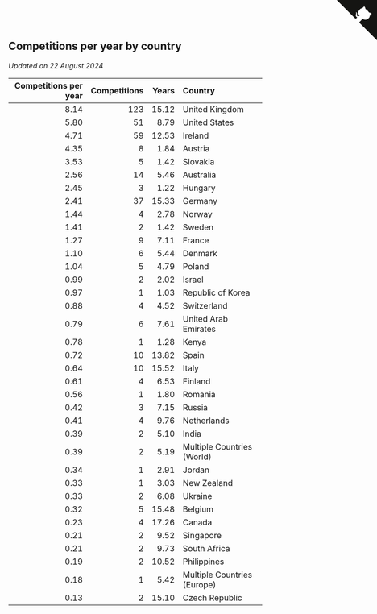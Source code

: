 ## Competitions per year by country

*Updated on 22 August 2024*

| Competitions per year | Competitions | Years | Country |
| ---: | ---: | ---: | :--- |
| 8.14 | 123 | 15.12 | United Kingdom |
| 5.80 | 51 | 8.79 | United States |
| 4.71 | 59 | 12.53 | Ireland |
| 4.35 | 8 | 1.84 | Austria |
| 3.53 | 5 | 1.42 | Slovakia |
| 2.56 | 14 | 5.46 | Australia |
| 2.45 | 3 | 1.22 | Hungary |
| 2.41 | 37 | 15.33 | Germany |
| 1.44 | 4 | 2.78 | Norway |
| 1.41 | 2 | 1.42 | Sweden |
| 1.27 | 9 | 7.11 | France |
| 1.10 | 6 | 5.44 | Denmark |
| 1.04 | 5 | 4.79 | Poland |
| 0.99 | 2 | 2.02 | Israel |
| 0.97 | 1 | 1.03 | Republic of Korea |
| 0.88 | 4 | 4.52 | Switzerland |
| 0.79 | 6 | 7.61 | United Arab Emirates |
| 0.78 | 1 | 1.28 | Kenya |
| 0.72 | 10 | 13.82 | Spain |
| 0.64 | 10 | 15.52 | Italy |
| 0.61 | 4 | 6.53 | Finland |
| 0.56 | 1 | 1.80 | Romania |
| 0.42 | 3 | 7.15 | Russia |
| 0.41 | 4 | 9.76 | Netherlands |
| 0.39 | 2 | 5.10 | India |
| 0.39 | 2 | 5.19 | Multiple Countries (World) |
| 0.34 | 1 | 2.91 | Jordan |
| 0.33 | 1 | 3.03 | New Zealand |
| 0.33 | 2 | 6.08 | Ukraine |
| 0.32 | 5 | 15.48 | Belgium |
| 0.23 | 4 | 17.26 | Canada |
| 0.21 | 2 | 9.52 | Singapore |
| 0.21 | 2 | 9.73 | South Africa |
| 0.19 | 2 | 10.52 | Philippines |
| 0.18 | 1 | 5.42 | Multiple Countries (Europe) |
| 0.13 | 2 | 15.10 | Czech Republic |


<a href="https://github.com/simonkellly/wca_statistics_ireland" class="github-corner" aria-label="View source on Github"><svg width="80" height="80" viewBox="0 0 250 250" style="fill:#151513; color:#fff; position: absolute; top: 0; border: 0; right: 0;" aria-hidden="true"><path d="M0,0 L115,115 L130,115 L142,142 L250,250 L250,0 Z"></path><path d="M128.3,109.0 C113.8,99.7 119.0,89.6 119.0,89.6 C122.0,82.7 120.5,78.6 120.5,78.6 C119.2,72.0 123.4,76.3 123.4,76.3 C127.3,80.9 125.5,87.3 125.5,87.3 C122.9,97.6 130.6,101.9 134.4,103.2" fill="currentColor" style="transform-origin: 130px 106px;" class="octo-arm"></path><path d="M115.0,115.0 C114.9,115.1 118.7,116.5 119.8,115.4 L133.7,101.6 C136.9,99.2 139.9,98.4 142.2,98.6 C133.8,88.0 127.5,74.4 143.8,58.0 C148.5,53.4 154.0,51.2 159.7,51.0 C160.3,49.4 163.2,43.6 171.4,40.1 C171.4,40.1 176.1,42.5 178.8,56.2 C183.1,58.6 187.2,61.8 190.9,65.4 C194.5,69.0 197.7,73.2 200.1,77.6 C213.8,80.2 216.3,84.9 216.3,84.9 C212.7,93.1 206.9,96.0 205.4,96.6 C205.1,102.4 203.0,107.8 198.3,112.5 C181.9,128.9 168.3,122.5 157.7,114.1 C157.9,116.9 156.7,120.9 152.7,124.9 L141.0,136.5 C139.8,137.7 141.6,141.9 141.8,141.8 Z" fill="currentColor" class="octo-body"></path></svg></a><style>.github-corner:hover .octo-arm{animation:octocat-wave 560ms ease-in-out}@keyframes octocat-wave{0%,100%{transform:rotate(0)}20%,60%{transform:rotate(-25deg)}40%,80%{transform:rotate(10deg)}}@media (max-width:500px){.github-corner:hover .octo-arm{animation:none}.github-corner .octo-arm{animation:octocat-wave 560ms ease-in-out}}</style>
